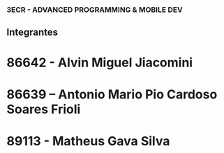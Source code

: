 ### 3ECR - ADVANCED PROGRAMMING & MOBILE DEV
## Integrantes
# 86642 - Alvin Miguel Jiacomini
# 86639 – Antonio Mario Pio Cardoso Soares Frioli
# 89113 - Matheus Gava Silva